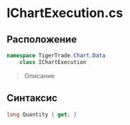 
# IChartExecution.cs
## Расположение
```csharp
namespace TigerTrade.Chart.Data  
    class IChartExecution
```

> Описание

## Синтаксис
```csharp
long Quantity { get; }
```
